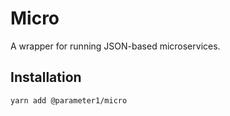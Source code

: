 # Micro
A wrapper for running JSON-based microservices.

## Installation
```
yarn add @parameter1/micro
```
